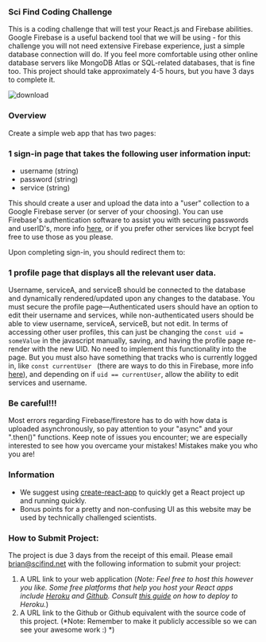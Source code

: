 ### Sci Find Coding Challenge ###

This is a coding challenge that will test your React.js and Firebase abilities. Google Firebase is a useful backend tool that we will be using - for this challenge you will not need extensive Firebase experience, just a simple database connection will do. If you feel more comfortable using other online database servers like MongoDB Atlas or SQL-related databases, that is fine too. This project should take approximately 4-5 hours, but you have 3 days to complete it.

![download](https://user-images.githubusercontent.com/43942774/82876787-32359980-9eee-11ea-8632-1e835a682014.png)


### Overview ###
Create a simple web app that has two pages: 
### 1 sign-in page that takes the following user information input:

  - username (string)
  - password (string)
  - service (string)
  
This should create a user and upload the data into a "user" collection to a Google Firebase server (or server of your choosing). You can use Firebase's authentication software to assist you with securing passwords and userID's, more info [here](https://firebase.google.com/docs/auth), or if you prefer other services like bcrypt feel free to use those as you please.

Upon completing sign-in, you should redirect them to:
### 1 profile page that displays all the relevant user data.
Username, serviceA, and serviceB should be connected to the database and dynamically rendered/updated upon any changes to the database. You must secure the profile page––Authenticated users should have an option to edit their username and services, while non-authenticated users should be able to view username, serviceA, serviceB, but not edit. In terms of accessing other user profiles, this can just be changing the ```const uid = someValue``` in the javascript manually, saving, and having the profile page re-render with the new UID. No need to implement this functionality into the page. But you must also have something that tracks who is currently logged in, like ```const currentUser ``` (there are ways to do this in Firebase, more info [here](https://firebase.google.com/docs/auth/web/manage-users)), and depending on if ```uid == currentUser```, allow the ability to edit services and username.

### Be careful!!! ###
Most errors regarding Firebase/firestore has to do with how data is uploaded asynchronously, so pay attention to your "async" and your ".then()" functions. Keep note of issues you encounter; we are especially interested to see how you overcame your mistakes! Mistakes make you who you are!

### Information ###
  - We suggest using [create-react-app](https://github.com/facebook/create-react-app) to quickly get a React project up and running quickly. 
  - Bonus points for a pretty and non-confusing UI as this website may be used by technically challenged scientists.

### How to Submit Project: ###
The project is due 3 days from the receipt of this email. Please email brian@scifind.net with the following information to submit your project:

  1. A URL link to your web application (*Note: Feel free to host this however you like. Some free platforms that help you host your React apps include [Heroku](https://heroku.com/) and [Github](https://github.com/). Consult [this guide](https://medium.com/better-programming/how-to-deploy-your-react-app-to-heroku-aedc28b218ae) on how to deploy to Heroku.*)
  2. A URL link to the Github or Github equivalent with the source code of this project. (*Note: Remember to make it publicly accessible so we can see your awesome work :) *)
